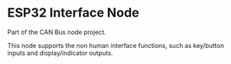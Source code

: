 # ESP32 Interface Node
Part of the CAN Bus node project.

This node supports the non human interface functions, such as key/button inputs and display/indicator outputs.
